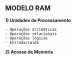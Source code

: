 ## MODELO RAM

**1) Unidades de Processamento**

    - Operações aritméticas
    - Operações relacionais
    - Operações lógicas
    - Entrada/saída

**2) Acesso de Memória**
    
